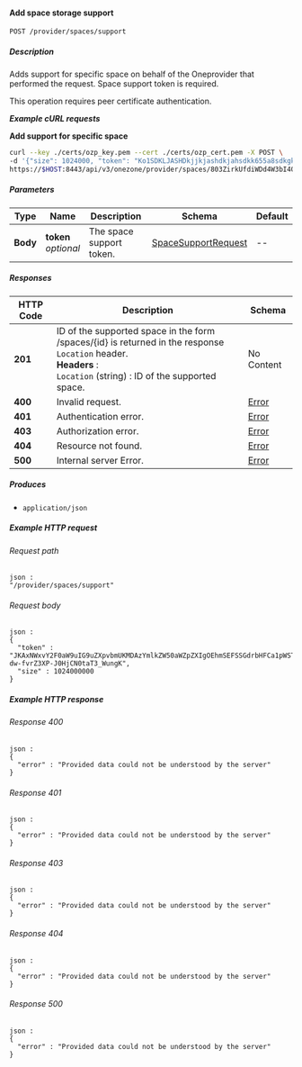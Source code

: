 
<a name="provider_space_support"></a>
#### Add space storage support
```
POST /provider/spaces/support
```


##### Description
Adds support for specific space on behalf of the Oneprovider that
performed the request. Space support token is required.

This operation requires peer certificate authentication.

***Example cURL requests***

**Add support for specific space**
```bash
curl --key ./certs/ozp_key.pem --cert ./certs/ozp_cert.pem -X POST \
-d '{"size": 1024000, "token": "Ko1SDKLJASHDkjjkjashdkjahsdkk655a8sdkgkasdASD"}' \
https://$HOST:8443/api/v3/onezone/provider/spaces/803ZirkUfdiWDd4W3bI4QaPBog_0kCdUddUIsgAxi5I
```


##### Parameters

|Type|Name|Description|Schema|Default|
|---|---|---|---|---|
|**Body**|**token**  <br>*optional*|The space support token.|[SpaceSupportRequest](../definitions/SpaceSupportRequest.md#spacesupportrequest)|--|


##### Responses

|HTTP Code|Description|Schema|
|---|---|---|
|**201**|ID of the supported space in the form /spaces/{id} is returned in the response `Location` header.  <br>**Headers** :   <br>`Location` (string) : ID of the supported space.|No Content|
|**400**|Invalid request.|[Error](../definitions/Error.md#error)|
|**401**|Authentication error.|[Error](../definitions/Error.md#error)|
|**403**|Authorization error.|[Error](../definitions/Error.md#error)|
|**404**|Resource not found.|[Error](../definitions/Error.md#error)|
|**500**|Internal server Error.|[Error](../definitions/Error.md#error)|


##### Produces

* `application/json`


##### Example HTTP request

###### Request path
```
json :
"/provider/spaces/support"
```


###### Request body
```
json :
{
  "token" : "JKAxNWxvY2F0aW9uIG9uZXpvbmUKMDAzYmlkZW50aWZpZXIgOEhmSEFSSGdrbHFCa1pWSTRsNk1CVHZTU3Z0OThwcHA2OTQ4czhRN1NPawowMDFhY2lkIHRpbWUgPCAxNDk2MTQwMTQ0CjAwMmZzaWduYXR1cmUg88OIBmav38YI0Z2-dw-fvrZ3XP-J0HjCN0taT3_WungK",
  "size" : 1024000000
}
```


##### Example HTTP response

###### Response 400
```
json :
{
  "error" : "Provided data could not be understood by the server"
}
```


###### Response 401
```
json :
{
  "error" : "Provided data could not be understood by the server"
}
```


###### Response 403
```
json :
{
  "error" : "Provided data could not be understood by the server"
}
```


###### Response 404
```
json :
{
  "error" : "Provided data could not be understood by the server"
}
```


###### Response 500
```
json :
{
  "error" : "Provided data could not be understood by the server"
}
```



